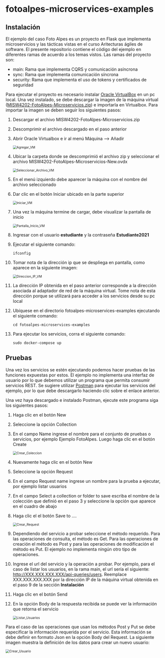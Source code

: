 # fotoalpes-microservices-examples

## Instalación

El ejemplo del caso Foto Alpes es un proyecto en Flask que implementa microservicios y las tácticas vistas en el curso Aritecturas ágiles de software. El presente repositorio contiene el código del ejemplo en diferentes ramas de acuerdo a los temas vistos. Las ramas del proyecto son:

- main: Rama que implementa CQRS y comunicación asíncrona
- sync: Rama que implementa comunicación síncrona
- security: Rama que implementa el uso de tokens y certificados de seguridad

Para ejecutar el proyecto es necesario instalar [Oracle VirtualBox](https://www.virtualbox.org/wiki/Downloads) en un pc local. Una vez instalado, se debe descargar la imagen de la máquina virtual ([MISW4202-FotoAlpes-Microservicios.zip](https://uniandes-my.sharepoint.com/:u:/g/personal/ci_cortesg_uniandes_edu_co/EQMbaoWx1yZOl5cMyrQ-8rgBqzCjd4HWqfLmfYs1vbWFZQ?e=16NHt7)) e importarla en Virtualbox. Para importar la imagen se deben seguir los siguientes pasos:

1. Descargar el archivo MISW4202-FotoAlpes-Microservicios.zip

2. Descomprimir el archivo descargado en el paso anterior

3. Abrir Oracle Virtualbox e ir al menú Máquina --> Añadir

   <img src="https://github.com/ci-cortesg/fotoalpes-microservices-examples/blob/main/img/Agregar_VM.png" alt="Agregar_VM" style="zoom:75%;" />

4. Ubicar la carpeta donde se descomprimió el archivo zip y seleccionar el archivo MISW4202-FotoAlpes-Microservicios-New.ovdx

   <img src="https://github.com/ci-cortesg/fotoalpes-microservices-examples/blob/main/img/Seleccionar_Archivo_VM.png" alt="Seleccionar_Archivo_VM" style="zoom:75%;" />

5. En el menú izquierdo debe aparecer la máquina con el nombre del archivo seleccionado

6. Dar clic en el botón Iniciar ubicado en la parte superior

   <img src="https://github.com/ci-cortesg/fotoalpes-microservices-examples/blob/main/img/Iniciar_VM.png" alt="Iniciar_VM" style="zoom:75%;" />

7. Una vez la máquina termine de cargar, debe visualizar la pantalla de inicio

   <img src="https://github.com/ci-cortesg/fotoalpes-microservices-examples/blob/main/img/Pantalla_Inicio_VM.png" alt="Pantalla_Inicio_VM" style="zoom:75%;" />

8. Ingresar con el usuario **estudiante** y la contraseña **Estudiante2021**

9. Ejecutar el siguiente comando:

   ```
   ifconfig
   ```

10. Tomar nota de la dirección ip que se despliega en pantalla, como aparece en la siguiente imagen:

    <img src="https://github.com/ci-cortesg/fotoalpes-microservices-examples/blob/main/img/Direccion_IP_VM.png" alt="Direccion_IP_VM" style="zoom:75%;" />

11. La dirección IP obtenida en el paso anterior corresponde a la dirección asociada al adaptador de red de la máquina virtual. Tome nota de esta dirección porque se utilizará para acceder a los servicios desde su pc local

12. Ubíquese en el directorio fotoalpes-microservices-examples ejecutando el siguiente comando:

    ```
    cd fotoalpes-microservices-examples
    ```

13. Para ejecutar los servicios, corra el siguiente comando:

    ```
    sudo docker-compose up
    ```

    

## Pruebas

Una vez los servicios se estén ejecutando podemos hacer pruebas de las funciones expuestas por estos. El ejemplo no implementa una interfaz de usuario por lo que debemos utilizar un programa que permita consumir servicios REST. Se sugiere utilizar [Postman](https://www.postman.com/downloads/) para ejecutar los servicios del ejemplo, por lo que debe descargarlo haciendo clic sobre el enlace anterior.

Una vez haya descargado e instalado Postman, ejecute este programa siga los siguientes pasos:

1. Haga clic en el botón New

2. Seleccione la opción Collection

3. En el campo Name ingrese el nombre para el conjunto de pruebas o servicios, por ejemplo Ejemplo FotoAlpes. Luego haga clic en el botón Create

   <img src="https://github.com/ci-cortesg/fotoalpes-microservices-examples/blob/main/img/Crear_Coleccion.png" alt="Crear_Coleccion" style="zoom:75%;" />

4. Nuevamente haga clic en el botón New

5. Seleccione la opción Request

6. En el campo Request name ingrese un nombre para la prueba a ejecutar, por ejemplo listar usuarios

7. En el campo Select a collection or folder to save escriba el nombre de la colección que definió en el paso 3 y seleccione la opción que aparece en el cuadro de abajo

8. Haga clic el el botón Save to ....

   <img src="https://github.com/ci-cortesg/fotoalpes-microservices-examples/blob/main/img/Crear_Request.png" alt="Crear_Request" style="zoom:75%;" />

9. Dependiendo del servicio a probar seleccione el método requerido. Para las operaciones de consulta, el método es Get. Para las operaciones de creación el método es Post y para las operaciones de modificación el método es Put. El ejemplo no implementa ningún otro tipo de operaciones.

10. Ingrese el url del servicio y la operación a probar. Por ejemplo, para el caso de listar los usuarios, en la rama main, el url sería el siguiente: http://XXX.XXX.XXX.XXX/api-queries/users. Reemplace XXX.XXX.XXX.XXX por la dirección IP de la máquina virtual obtenida en el paso 9 de la sección **Instalación**

11. Haga clic en el botón Send

12. En la opción Body de la respuesta recibida se puede ver la información que retorna el servicio

    <img src="https://github.com/ci-cortesg/fotoalpes-microservices-examples/blob/main/img/Listar_Usuarios.png" alt="Listar_Usuarios" style="zoom:75%;" />



Para el caso de las operaciones que usan los métodos Post y Put se debe especificar la información requerida por el servicio. Esta información se debe definir en formato Json en la opción Body del Request. La siguiente imagen muestra la definición de los datos para crear un nuevo usuario:

<img src="https://github.com/ci-cortesg/fotoalpes-microservices-examples/blob/main/img/Crear_Usuario.png" alt="Crear_Usuario" style="zoom:75%;" />
